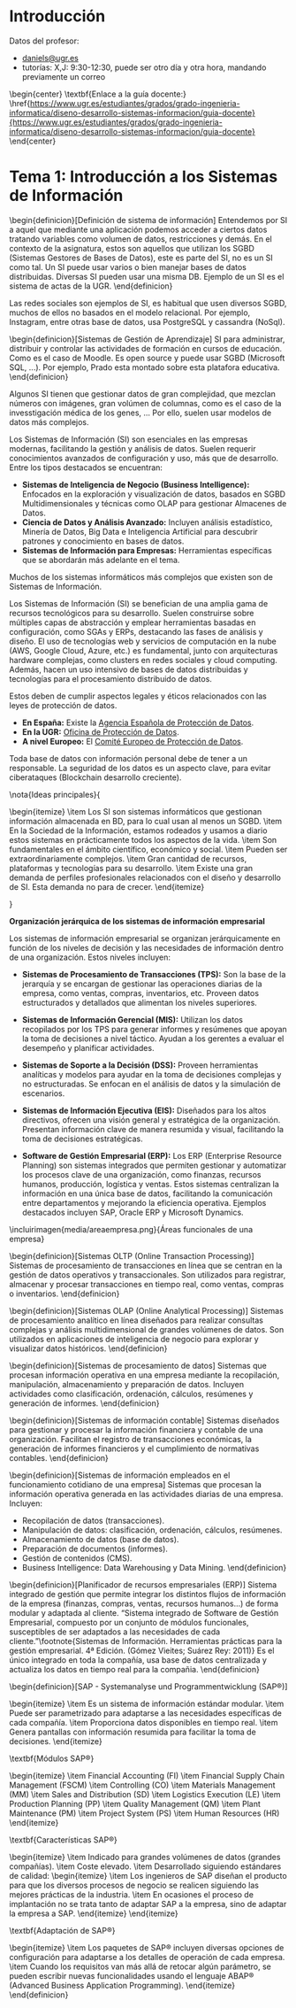 # Introducción

Datos del profesor: 

- daniels@ugr.es  
- tutorías: X,J: 9:30-12:30, puede ser otro día y otra hora, mandando previamente un correo

\begin{center}
\textbf{Enlace a la guía docente:} \href{https://www.ugr.es/estudiantes/grados/grado-ingenieria-informatica/diseno-desarrollo-sistemas-informacion/guia-docente}{https://www.ugr.es/estudiantes/grados/grado-ingenieria-informatica/diseno-desarrollo-sistemas-informacion/guia-docente}
\end{center}

# Tema 1: Introducción a los Sistemas de Información

\begin{definicion}[Definición de sistema de información]
Entendemos por SI a aquel que mediante una aplicación podemos acceder a ciertos datos tratando variables como volumen de datos, restricciones y demás. En el contexto de la asignatura, estos son aquellos que utilizan los SGBD (Sistemas Gestores de Bases de Datos), este es parte del SI, no es un SI como tal. Un SI puede usar varios o bien manejar bases de datos distribuidas. Diversas SI pueden usar una misma DB. Ejemplo de un SI es el sistema de actas de la UGR.
\end{definicion}

Las redes sociales son ejemplos de SI, es habitual que usen diversos SGBD, muchos de ellos no basados en el modelo relacional. Por ejemplo, Instagram, entre otras base de datos, usa PostgreSQL y cassandra (NoSql).

\begin{definicion}[Sistemas de Gestión de Aprendizaje]
SI para administrar, distribuir y controlar las actividades de formación en cursos de educación. Como es el caso de Moodle. Es open source y puede usar SGBD (Microsoft SQL, ...). Por ejemplo, Prado esta montado sobre esta platafora educativa.
\end{definicion}

Algunos SI tienen que gestionar datos de gran complejidad, que mezclan números con imágenes, gran volúmen de columnas, como es el caso de la invesstigación médica de los genes, ... Por ello, suelen usar modelos de datos más complejos.

Los Sistemas de Información (SI) son esenciales en las empresas modernas, facilitando la gestión y análisis de datos. Suelen requerir conocimientos avanzados de configuración y uso, más que de desarrollo. Entre los tipos destacados se encuentran:

- **Sistemas de Inteligencia de Negocio (Business Intelligence):** Enfocados en la exploración y visualización de datos, basados en SGBD Multidimensionales y técnicas como OLAP para gestionar Almacenes de Datos.
- **Ciencia de Datos y Análisis Avanzado:** Incluyen análisis estadístico, Minería de Datos, Big Data e Inteligencia Artificial para descubrir patrones y conocimiento en bases de datos.
- **Sistemas de Información para Empresas:** Herramientas específicas que se abordarán más adelante en el tema.

Muchos de los sistemas informáticos más complejos que existen son de Sistemas de Información.

Los Sistemas de Información (SI) se benefician de una amplia gama de recursos tecnológicos para su desarrollo. Suelen construirse sobre múltiples capas de abstracción y emplear herramientas basadas en configuración, como SGAs y ERPs, destacando las fases de análisis y diseño. El uso de tecnologías web y servicios de computación en la nube (AWS, Google Cloud, Azure, etc.) es fundamental, junto con arquitecturas hardware complejas, como clusters en redes sociales y cloud computing. Además, hacen un uso intensivo de bases de datos distribuidas y tecnologías para el procesamiento distribuido de datos.

Estos deben de cumplir aspectos legales y éticos relacionados con las leyes de protección de datos.

- **En España:** Existe la [Agencia Española de Protección de Datos](https://www.aepd.es/es).
- **En la UGR:** [Oficina de Protección de Datos](https://secretariageneral.ugr.es/unidades/oficina-proteccion-datos).
- **A nivel Europeo:** El [Comité Europeo de Protección de Datos](https://edpb.europa.eu/edpb_es).


Toda base de datos con información personal debe de tener a un responsable. La seguridad de los datos es un aspecto clave, para evitar ciberataques (Blockchain desarrollo creciente).

\nota{Ideas principales}{

\begin{itemize}
    \item Los SI son sistemas informáticos que gestionan información almacenada en BD, para lo cual usan al menos un SGBD.
    \item En la Sociedad de la Información, estamos rodeados y usamos a diario estos sistemas en prácticamente todos los aspectos de la vida.
    \item Son fundamentales en el ámbito científico, económico y social.
    \item Pueden ser extraordinariamente complejos.
    \item Gran cantidad de recursos, plataformas y tecnologías para su desarrollo.
    \item Existe una gran demanda de perfiles profesionales relacionados con el diseño y desarrollo de SI. Esta demanda no para de crecer.
\end{itemize}

}

**Organización jerárquica de los sistemas de información empresarial**

Los sistemas de información empresarial se organizan jerárquicamente en función de los niveles de decisión y las necesidades de información dentro de una organización. Estos niveles incluyen:

- **Sistemas de Procesamiento de Transacciones (TPS):** Son la base de la jerarquía y se encargan de gestionar las operaciones diarias de la empresa, como ventas, compras, inventarios, etc. Proveen datos estructurados y detallados que alimentan los niveles superiores.

- **Sistemas de Información Gerencial (MIS):** Utilizan los datos recopilados por los TPS para generar informes y resúmenes que apoyan la toma de decisiones a nivel táctico. Ayudan a los gerentes a evaluar el desempeño y planificar actividades.

- **Sistemas de Soporte a la Decisión (DSS):** Proveen herramientas analíticas y modelos para ayudar en la toma de decisiones complejas y no estructuradas. Se enfocan en el análisis de datos y la simulación de escenarios.

- **Sistemas de Información Ejecutiva (EIS):** Diseñados para los altos directivos, ofrecen una visión general y estratégica de la organización. Presentan información clave de manera resumida y visual, facilitando la toma de decisiones estratégicas.

- **Software de Gestión Empresarial (ERP):** Los ERP (Enterprise Resource Planning) son sistemas integrados que permiten gestionar y automatizar los procesos clave de una organización, como finanzas, recursos humanos, producción, logística y ventas. Estos sistemas centralizan la información en una única base de datos, facilitando la comunicación entre departamentos y mejorando la eficiencia operativa. Ejemplos destacados incluyen SAP, Oracle ERP y Microsoft Dynamics.

\incluirimagen{media/areaempresa.png}{Áreas funcionales de una empresa}

\begin{definicion}[Sistemas OLTP (Online Transaction Processing)]
Sistemas de procesamiento de transacciones en línea que se centran en la gestión de datos operativos y transaccionales. Son utilizados para registrar, almacenar y procesar transacciones en tiempo real, como ventas, compras o inventarios.
\end{definicion}

\begin{definicion}[Sistemas OLAP (Online Analytical Processing)]
Sistemas de procesamiento analítico en línea diseñados para realizar consultas complejas y análisis multidimensional de grandes volúmenes de datos. Son utilizados en aplicaciones de inteligencia de negocio para explorar y visualizar datos históricos.
\end{definicion}

\begin{definicion}[Sistemas de procesamiento de datos]
Sistemas que procesan información operativa en una empresa mediante la recopilación, manipulación, almacenamiento y preparación de datos. Incluyen actividades como clasificación, ordenación, cálculos, resúmenes y generación de informes.
\end{definicion}

\begin{definicion}[Sistemas de información contable]
Sistemas diseñados para gestionar y procesar la información financiera y contable de una organización. Facilitan el registro de transacciones económicas, la generación de informes financieros y el cumplimiento de normativas contables.
\end{definicion}

\begin{definicion}[Sistemas de información empleados en el funcionamiento cotidiano de una empresa]
Sistemas que procesan la información operativa generada en las actividades diarias de una empresa. Incluyen:
- Recopilación de datos (transacciones).
- Manipulación de datos: clasificación, ordenación, cálculos, resúmenes.
- Almacenamiento de datos (base de datos).
- Preparación de documentos (informes).
- Gestión de contenidos (CMS).
- Business Intelligence: Data Warehousing y Data Mining.
\end{definicion}

\begin{definicion}[Planificador de recursos empresariales (ERP)]
Sistema integrado de gestión que permite integrar los distintos flujos de información de la empresa (finanzas, compras, ventas, recursos humanos...) de forma modular y adaptada al cliente. “Sistema integrado de Software de Gestión Empresarial, compuesto por un conjunto de módulos funcionales, susceptibles de ser adaptados a las necesidades de cada cliente.”\footnote{Sistemas de Información. Herramientas prácticas para la gestión empresarial. 4ª Edición. (Gómez Vieites; Suárez Rey: 2011)} Es el único integrado en toda la compañía, usa base de datos centralizada y actualiza los datos en tiempo real para la compañia.
\end{definicion}

\begin{definicion}[SAP - Systemanalyse und Programmentwicklung (SAP®)]

\begin{itemize}
    \item Es un sistema de información estándar modular.
    \item Puede ser parametrizado para adaptarse a las necesidades específicas de cada compañía.
    \item Proporciona datos disponibles en tiempo real.
    \item Genera pantallas con información resumida para facilitar la toma de decisiones.
\end{itemize}

\textbf{Módulos SAP®}

\begin{itemize}
\item Financial Accounting (FI)
\item Financial Supply Chain Management (FSCM)
\item Controlling (CO)
\item Materials Management (MM)
\item Sales and Distribution (SD)
\item Logistics Execution (LE)
\item Production Planning (PP)
\item Quality Management (QM)
\item Plant Maintenance (PM)
\item Project System (PS)
\item Human Resources (HR)
\end{itemize}

\textbf{Características SAP®}

\begin{itemize}
\item Indicado para grandes volúmenes de datos (grandes compañías).
\item Coste elevado.
\item Desarrollado siguiendo estándares de calidad:
    \begin{itemize}
    \item Los ingenieros de SAP diseñan el producto para que los diversos procesos de negocio se realicen siguiendo las mejores prácticas de la industria.
    \item En ocasiones el proceso de implantación no se trata tanto de adaptar SAP a la empresa, sino de adaptar la empresa a SAP.
    \end{itemize}
\end{itemize}

\textbf{Adaptación de SAP®}

\begin{itemize}
\item Los paquetes de SAP® incluyen diversas opciones de configuración para adaptarse a los detalles de operación de cada empresa.
\item Cuando los requisitos van más allá de retocar algún parámetro, se pueden escribir nuevas funcionalidades usando el lenguaje ABAP® (Advanced Business Application Programming).
\end{itemize}
\end{definicion}
